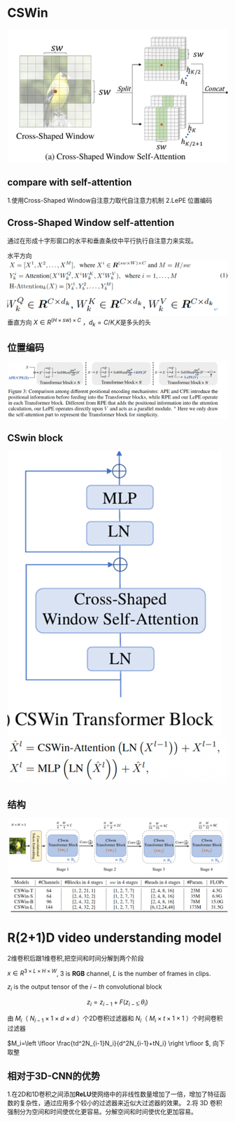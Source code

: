 # CSWin
![picture](images/cswin-model.png)
## compare with self-attention
1.使用Cross-Shaped Window自注意力取代自注意力机制
2.LePE 位置编码
## Cross-Shaped Window self-attention
通过在形成十字形窗口的水平和垂直条纹中平行执行自注意力来实现。

水平方向
![picture](images/formula.png)
垂直方向
$X∈R^{(H×sw)×C}$ ，$d_k=C/K$,$K$是多头的头
## 位置编码
![picture](images/cswin_position.png)
## CSwin block
![picture](images/block.png)
![picture](images/block_f.png)
## 结构
![picture](images/architecture.png)
![picture](images/different_ar.png)
# R(2+1)D video understanding model
2维卷积后跟1维卷积,把空间和时间分解到两个阶段

$x\in R^{3\times L\times H\times W}$, $3$ is **RGB** channel, $L$ is the number of frames in clips.

$z_i$ is the output tensor of the $i-th$ convolutional block

$$z_i=z_{i-1}+F(z_{i-1};\theta_i)$$


由 $M_i$（ $N_{i-1}\times 1\times d\times d$ ）个2D卷积过滤器和 $N_i$（ $M_{i}\times t\times 1\times 1$ ）个时间卷积过滤器

$M_i=\left \lfloor \frac{td^2N_{i-1}N_i}{d^2N_{i-1}+tN_i}  \right \rfloor $, 向下取整

## 相对于3D-CNN的优势
1.在2D和1D卷积之间添加**ReLU**使网络中的非线性数量增加了一倍，增加了特征函数的复杂性，通过应用多个较小的过滤器来近似大过滤器的效果。
2.将 3D 卷积强制分为空间和时间使优化更容易。分解空间和时间使优化更加容易。
